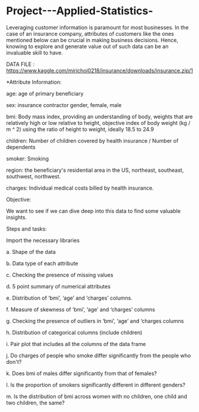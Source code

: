 # Project---Applied-Statistics-

Leveraging customer information is paramount for most businesses. In the case of an insurance company, attributes of customers like the ones mentioned below can be crucial in making business decisions. Hence, knowing to explore and generate value out of such data can be an invaluable skill to have.

DATA FILE :  https://www.kaggle.com/mirichoi0218/insurance/downloads/insurance.zip/1

*Attribute Information:

age: age of primary beneficiary

sex: insurance contractor gender, female, male

bmi: Body mass index, providing an understanding of body, weights that are relatively high or low relative to height, objective index of body weight (kg / m ^ 2) using the ratio of height to weight, ideally 18.5 to 24.9

children: Number of children covered by health insurance / Number of dependents

smoker: Smoking

region: the beneficiary's residential area in the US, northeast, southeast, southwest, northwest.

charges: Individual medical costs billed by health insurance.

Objective:

We want to see if we can dive deep into this data to find some valuable insights.

Steps and tasks:

Import the necessary libraries  

a. Shape of the data 

b. Data type of each attribute

c. Checking the presence of missing values 

d. 5 point summary of numerical attributes 

e. Distribution of ‘bmi’, ‘age’ and ‘charges’ columns. 

f. Measure of skewness of ‘bmi’, ‘age’ and ‘charges’ columns 

g. Checking the presence of outliers in ‘bmi’, ‘age’ and ‘charges columns 

h. Distribution of categorical columns (include children) 

i. Pair plot that includes all the columns of the data frame 

j. Do charges of people who smoke differ significantly from the people who don't? 

k. Does bmi of males differ significantly from that of females? 

l. Is the proportion of smokers significantly different in different genders?

m. Is the distribution of bmi across women with no children, one child and two children, the same? 

